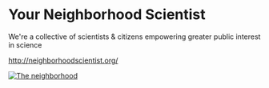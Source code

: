 # Your Neighborhood Scientist

We're a collective of scientists & citizens empowering greater public interest in science

<http://neighborhoodscientist.org/>

[<img src="https://raw.githubusercontent.com/neighborhood-scientist/neighborhoodscientist.org/6134ad4ab758d9372a23a7c51f221885e39c10a9/img/Neighborhood_01_transparent.png" alt="The neighborhood">](http://neighborhoodscientist.org/)
